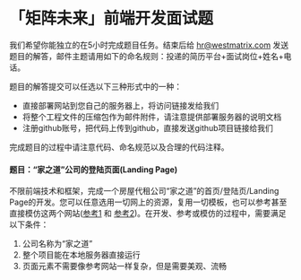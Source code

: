 # 「矩阵未来」前端开发面试题


我们希望你能独立的在5小时完成题目任务。结束后给 hr@westmatrix.com 发送题目的解答，邮件主题请用如下的命名规则：投递的简历平台+面试岗位+姓名+电话。

题目的解答提交可以任选以下三种形式中的一种：
* 直接部署网站到您自己的服务器上，将访问链接发给我们
* 将整个工程文件的压缩包作为邮件附件，请注意提供部署服务器的说明文档
* 注册github账号，把代码上传到github，直接发送github项目链接给我们

完成题目的过程中请注意代码、命名规范以及合理的代码注释。

#### 题目：“家之道”公司的登陆页面(Landing Page)
不限前端技术和框架，完成一个房屋代租公司“家之道”的首页/登陆页/Landing Page的开发。您可以任意选用一切网上的资源，复用一切模板，也可以参考甚至直接模仿这两个网站([参考1](http://yezhu.ziroom.com/) 和 [参考2](https://www.waijule.com/rental))。在开发、参考或模仿的过程中，需要满足以下条件：
1. 公司名称为“家之道”
2. 整个项目能在本地服务器直接运行
3. 页面元素不需要像参考网站一样复杂，但是需要美观、流畅